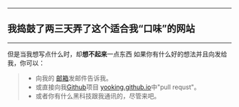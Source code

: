 
***

## 我捣鼓了两三天弄了这个适合我“口味”的网站

***

但是当我想写点什么时，却**想不起来**一点东西
如果你有什么好的想法并且向发给我，你可以：
    
>* 向我的 [邮箱][1]发邮件告诉我。
>* 或直接向我[Github][2]项目 [yooking.github.io][3]中"pull requst"。
>* 或者你有什么黑科技跟我通讯的，尽管来吧。

[1]:mailto:yookingwong@outlook.com
[2]:https://github.com
[3]:https://github.com/YooKing/yooking.github.io
